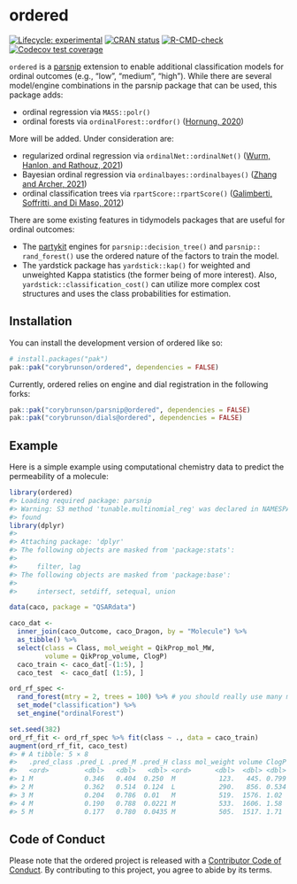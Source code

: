 
<!-- README.md is generated from README.Rmd. Please edit that file -->

# ordered

<!-- badges: start -->

[![Lifecycle:
experimental](https://img.shields.io/badge/lifecycle-experimental-orange.svg)](https://lifecycle.r-lib.org/articles/stages.html#experimental)
[![CRAN
status](https://www.r-pkg.org/badges/version/ordered)](https://CRAN.R-project.org/package=ordered)
[![R-CMD-check](https://github.com/corybrunson/ordered/actions/workflows/R-CMD-check.yaml/badge.svg)](https://github.com/corybrunson/ordered/actions/workflows/R-CMD-check.yaml)
[![Codecov test
coverage](https://codecov.io/gh/corybrunson/ordered/branch/main/graph/badge.svg)](https://app.codecov.io/gh/corybrunson/ordered?branch=main)
<!-- badges: end -->

`ordered` is a [parsnip](https://parsnip.tidymodels.org/) extension to
enable additional classification models for ordinal outcomes (e.g.,
“low”, “medium”, “high”). While there are several model/engine
combinations in the parsnip package that can be used, this package adds:

- ordinal regression via `MASS::polr()`
- ordinal forests via `ordinalForest::ordfor()` ([Hornung,
  2020](https://doi.org/10.1007/s00357-018-9302-x))

More will be added. Under consideration are:

- regularized ordinal regression via `ordinalNet::ordinalNet()` ([Wurm,
  Hanlon, and Rathouz, 2021](https://doi.org/10.18637/jss.v099.i06))
- Bayesian ordinal regression via `ordinalbayes::ordinalbayes()` ([Zhang
  and Archer, 2021](https://doi.org/10.1186%2Fs12859-021-04432-w))
- ordinal classification trees via `rpartScore::rpartScore()`
  ([Galimberti, Soffritti, and Di Maso,
  2012](https://doi.org/10.18637/jss.v047.i10))

There are some existing features in tidymodels packages that are useful
for ordinal outcomes:

- The [partykit](https://cran.r-project.org/package=partykit) engines
  for `parsnip::decision_tree()` and `parsnip:: rand_forest()` use the
  ordered nature of the factors to train the model.
- The yardstick package has `yardstick::kap()` for weighted and
  unweighted Kappa statistics (the former being of more interest). Also,
  `yardstick::classification_cost()` can utilize more complex cost
  structures and uses the class probabilities for estimation.

## Installation

You can install the development version of ordered like so:

``` r
# install.packages("pak")
pak::pak("corybrunson/ordered", dependencies = FALSE)
```

Currently, ordered relies on engine and dial registration in the
following forks:

``` r
pak::pak("corybrunson/parsnip@ordered", dependencies = FALSE)
pak::pak("corybrunson/dials@ordered", dependencies = FALSE)
```

## Example

Here is a simple example using computational chemistry data to predict
the permeability of a molecule:

``` r
library(ordered)
#> Loading required package: parsnip
#> Warning: S3 method 'tunable.multinomial_reg' was declared in NAMESPACE but not
#> found
library(dplyr)
#> 
#> Attaching package: 'dplyr'
#> The following objects are masked from 'package:stats':
#> 
#>     filter, lag
#> The following objects are masked from 'package:base':
#> 
#>     intersect, setdiff, setequal, union

data(caco, package = "QSARdata")

caco_dat <-
  inner_join(caco_Outcome, caco_Dragon, by = "Molecule") %>%
  as_tibble() %>%
  select(class = Class, mol_weight = QikProp_mol_MW,
         volume = QikProp_volume, ClogP)
  caco_train <- caco_dat[-(1:5), ]
  caco_test  <- caco_dat[ (1:5), ]

ord_rf_spec <- 
  rand_forest(mtry = 2, trees = 100) %>% # you should really use many more trees
  set_mode("classification") %>%
  set_engine("ordinalForest")

set.seed(382)
ord_rf_fit <- ord_rf_spec %>% fit(class ~ ., data = caco_train)
augment(ord_rf_fit, caco_test)
#> # A tibble: 5 × 8
#>   .pred_class .pred_L .pred_M .pred_H class mol_weight volume ClogP
#>   <ord>         <dbl>   <dbl>   <dbl> <ord>      <dbl>  <dbl> <dbl>
#> 1 M             0.346   0.404  0.250  M           123.   445. 0.799
#> 2 M             0.362   0.514  0.124  L           290.   856. 0.534
#> 3 M             0.204   0.786  0.01   M           519.  1576. 1.02 
#> 4 M             0.190   0.788  0.0221 M           533.  1606. 1.58 
#> 5 M             0.177   0.780  0.0435 M           505.  1517. 1.71
```

## Code of Conduct

Please note that the ordered project is released with a [Contributor
Code of
Conduct](https://contributor-covenant.org/version/2/1/CODE_OF_CONDUCT.html).
By contributing to this project, you agree to abide by its terms.
